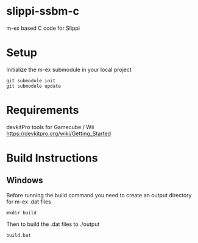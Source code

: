 # slippi-ssbm-c
m-ex based C code for Slippi

# Setup
Initialize the m-ex submodule in your local project
```
git submodule init
git submodule update
```

# Requirements
devkitPro tools for Gamecube / Wii
https://devkitpro.org/wiki/Getting_Started

# Build Instructions
## Windows
Before running the build command you need to create an output directory for m-ex .dat files
```
mkdir build
```
Then to build the .dat files to ./output
```
build.bat
```
